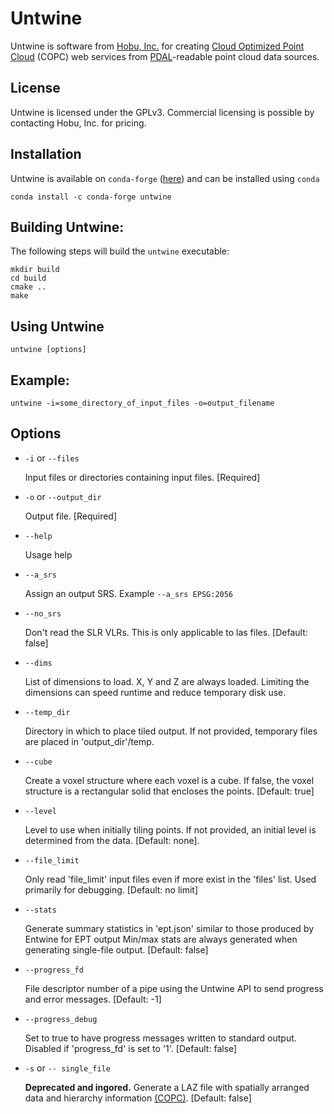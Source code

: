# Untwine

Untwine is software from [Hobu, Inc.](https://hobu.co) for creating [Cloud Optimized Point Cloud](https://copc.io/) (COPC) web services from [PDAL](https://pdal.io)-readable point cloud data sources.


License
-------

Untwine is licensed under the GPLv3. Commercial licensing is possible by contacting
Hobu, Inc. for pricing.

Installation
------------

Untwine is available on `conda-forge` ([here](https://anaconda.org/conda-forge/untwine)) and can be installed using `conda`

```
conda install -c conda-forge untwine
```


Building Untwine:
-----------------

The following steps will build the `untwine` executable:
```
mkdir build
cd build
cmake ..
make
```

Using Untwine
-------------

```
untwine [options]
```

Example:
--------

```
untwine -i=some_directory_of_input_files -o=output_filename
```

Options
-------

- `-i` or `--files`

  Input files or directories containing input files. [Required]

- `-o` or `--output_dir`

  Output file. [Required]

- `--help`

  Usage help

- `--a_srs`

  Assign an output SRS. Example `--a_srs EPSG:2056`

- `--no_srs`

  Don't read the SLR VLRs. This is only applicable to las files. [Default: false]

- `--dims`

  List of dimensions to load. X, Y and Z are always loaded. Limiting the dimensions can
  speed runtime and reduce temporary disk use.

- `--temp_dir`

  Directory in which to place tiled output. If not provided, temporary files are placed
  in 'output_dir'/temp.

- `--cube`

  Create a voxel structure where each voxel is a cube. If false, the voxel structure is
  a rectangular solid that encloses the points. [Default: true]

- `--level`

  Level to use when initially tiling points.  If not provided, an initial level is
  determined from the data. [Default: none].

- `--file_limit`

  Only read 'file_limit' input files even if more exist in the 'files' list. Used primarily
  for debugging. [Default: no limit]

- `--stats`

  Generate summary statistics in 'ept.json' similar to those produced by Entwine for EPT output
  Min/max stats are always generated when generating single-file output.
  [Default: false]

- `--progress_fd`

  File descriptor number of a pipe using the Untwine API to send progress and error messages.
  [Default: -1]

- `--progress_debug`

  Set to true to have progress messages written to standard output. Disabled if 'progress_fd'
  is set to '1'. [Default: false]

- `-s` or `-- single_file`

  **Deprecated and ingored.** Generate a LAZ file with spatially arranged data and hierarchy information
  [(COPC)](https://github.com/copcio/copcio.github.io). [Default: false]
